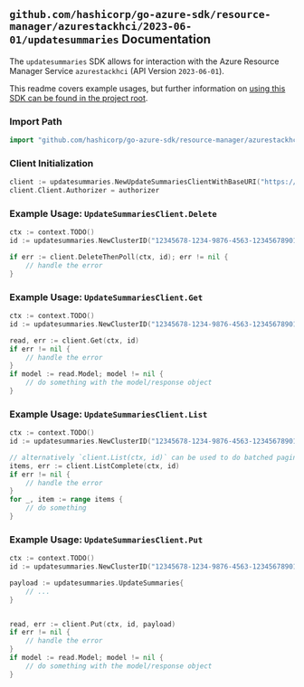 
## `github.com/hashicorp/go-azure-sdk/resource-manager/azurestackhci/2023-06-01/updatesummaries` Documentation

The `updatesummaries` SDK allows for interaction with the Azure Resource Manager Service `azurestackhci` (API Version `2023-06-01`).

This readme covers example usages, but further information on [using this SDK can be found in the project root](https://github.com/hashicorp/go-azure-sdk/tree/main/docs).

### Import Path

```go
import "github.com/hashicorp/go-azure-sdk/resource-manager/azurestackhci/2023-06-01/updatesummaries"
```


### Client Initialization

```go
client := updatesummaries.NewUpdateSummariesClientWithBaseURI("https://management.azure.com")
client.Client.Authorizer = authorizer
```


### Example Usage: `UpdateSummariesClient.Delete`

```go
ctx := context.TODO()
id := updatesummaries.NewClusterID("12345678-1234-9876-4563-123456789012", "example-resource-group", "clusterValue")

if err := client.DeleteThenPoll(ctx, id); err != nil {
	// handle the error
}
```


### Example Usage: `UpdateSummariesClient.Get`

```go
ctx := context.TODO()
id := updatesummaries.NewClusterID("12345678-1234-9876-4563-123456789012", "example-resource-group", "clusterValue")

read, err := client.Get(ctx, id)
if err != nil {
	// handle the error
}
if model := read.Model; model != nil {
	// do something with the model/response object
}
```


### Example Usage: `UpdateSummariesClient.List`

```go
ctx := context.TODO()
id := updatesummaries.NewClusterID("12345678-1234-9876-4563-123456789012", "example-resource-group", "clusterValue")

// alternatively `client.List(ctx, id)` can be used to do batched pagination
items, err := client.ListComplete(ctx, id)
if err != nil {
	// handle the error
}
for _, item := range items {
	// do something
}
```


### Example Usage: `UpdateSummariesClient.Put`

```go
ctx := context.TODO()
id := updatesummaries.NewClusterID("12345678-1234-9876-4563-123456789012", "example-resource-group", "clusterValue")

payload := updatesummaries.UpdateSummaries{
	// ...
}


read, err := client.Put(ctx, id, payload)
if err != nil {
	// handle the error
}
if model := read.Model; model != nil {
	// do something with the model/response object
}
```
